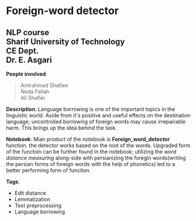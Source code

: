 # Foreign-word detector
## NLP course<br/> Sharif University of Technology <br/> CE Dept. <br/> Dr. E. Asgari

**People involved**:<br/>
>Amirahmad Shafiee<br/>
>Neda Fallah<br/>
>Ali Shafiei

**Description**: Language borrowing is one of the important topics in the linguistic world. Aside from it's positive and useful effects on the destination language; uncontrolled borrowing of foreign words may cause irrepairable harm. This brings up the idea behind the task.

**Notebook**: Mian product of the notebook is **Foreign_word_detector** function. the detector works based on the root of the words. Upgraded form of the functoin can be further found in the notebook; utilizing the *word distance measuring* along-side with persianizing the foregin words(writing the persian forms of foreign words with the help of phonetics) led to a better performing form of funciton.

**Tags**:
* Edit distance
* Lemmatization
* Text preprocessing
* Language borrowing
